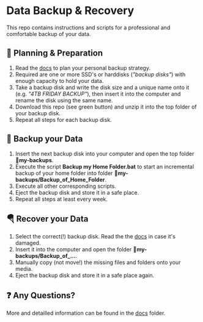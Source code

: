 Data Backup & Recovery
======================

This repo contains instructions and scripts for a professional and comfortable backup of your data.

🔧 Planning & Preparation
--------------------------
1. Read the [docs](docs) to plan your personal backup strategy.
2. Required are one or more SSD's or harddisks (*"backup disks"*) with enough capacity to hold your data.
3. Take a backup disk and write the disk size and a unique name onto it (e.g. *"4TB FRIDAY BACKUP"*), then insert it into the computer and rename the disk using the same name.
4. Download this repo (see green button) and unzip it into the top folder of your backup disk.
5. Repeat all steps for each backup disk.

💾 Backup your Data
--------------------
1. Insert the next backup disk into your computer and open the top folder **📁my-backups**.
2. Execute the script **Backup my Home Folder.bat** to start an incremental backup of your home folder into folder **📁my-backups/Backup_of_Home_Folder**. 
3. Execute all other corresponding scripts.
4. Eject the backup disk and store it in a safe place.
5. Repeat all steps at least every week.

🪂 Recover your Data
---------------------
1. Select the correct(!) backup disk. Read the the [docs](docs) in case it's damaged.
2. Insert it into the computer and open the folder **📁my-backups/Backup_of_...**.
3. Manually copy (not move!) the missing files and folders onto your media.
4. Eject the backup disk and store it in a safe place again.

❓ Any Questions?
------------------
More and detailled information can be found in the [docs](docs) folder.
